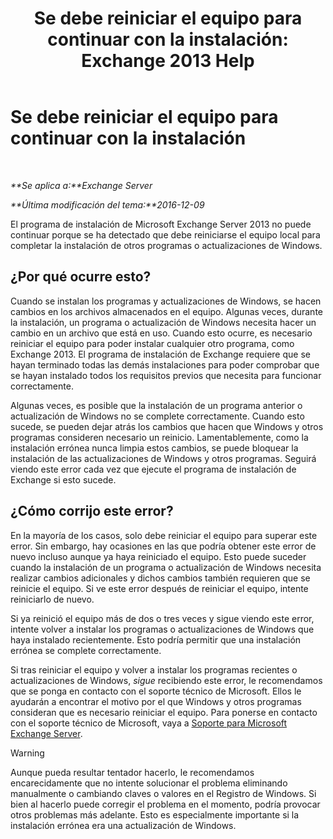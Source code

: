 ﻿---
title: 'Se debe reiniciar el equipo para continuar con la instalación: Exchange 2013 Help'
TOCTitle: Se debe reiniciar el equipo para continuar con la instalación
ms:assetid: f2d8e504-18c1-4b86-9b97-7654d0391b19
ms:mtpsurl: https://technet.microsoft.com/es-es/library/ms.exch.setupreadiness.pendingrebootwindowscomponents(v=EXCHG.150)
ms:contentKeyID: 49116620
ms.date: 04/23/2018
mtps_version: v=EXCHG.150
ms.translationtype: HT
---

# Se debe reiniciar el equipo para continuar con la instalación

 

_**Se aplica a:**Exchange Server_

_**Última modificación del tema:**2016-12-09_

El programa de instalación de Microsoft Exchange Server 2013 no puede continuar porque se ha detectado que debe reiniciarse el equipo local para completar la instalación de otros programas o actualizaciones de Windows.

## ¿Por qué ocurre esto?

Cuando se instalan los programas y actualizaciones de Windows, se hacen cambios en los archivos almacenados en el equipo. Algunas veces, durante la instalación, un programa o actualización de Windows necesita hacer un cambio en un archivo que está en uso. Cuando esto ocurre, es necesario reiniciar el equipo para poder instalar cualquier otro programa, como Exchange 2013. El programa de instalación de Exchange requiere que se hayan terminado todas las demás instalaciones para poder comprobar que se hayan instalado todos los requisitos previos que necesita para funcionar correctamente.

Algunas veces, es posible que la instalación de un programa anterior o actualización de Windows no se complete correctamente. Cuando esto sucede, se pueden dejar atrás los cambios que hacen que Windows y otros programas consideren necesario un reinicio. Lamentablemente, como la instalación errónea nunca limpia estos cambios, se puede bloquear la instalación de las actualizaciones de Windows y otros programas. Seguirá viendo este error cada vez que ejecute el programa de instalación de Exchange si esto sucede.

## ¿Cómo corrijo este error?

En la mayoría de los casos, solo debe reiniciar el equipo para superar este error. Sin embargo, hay ocasiones en las que podría obtener este error de nuevo incluso aunque ya haya reiniciado el equipo. Esto puede suceder cuando la instalación de un programa o actualización de Windows necesita realizar cambios adicionales y dichos cambios también requieren que se reinicie el equipo. Si ve este error después de reiniciar el equipo, intente reiniciarlo de nuevo.

Si ya reinició el equipo más de dos o tres veces y sigue viendo este error, intente volver a instalar los programas o actualizaciones de Windows que haya instalado recientemente. Esto podría permitir que una instalación errónea se complete correctamente.

Si tras reiniciar el equipo y volver a instalar los programas recientes o actualizaciones de Windows, *sigue* recibiendo este error, le recomendamos que se ponga en contacto con el soporte técnico de Microsoft. Ellos le ayudarán a encontrar el motivo por el que Windows y otros programas consideran que es necesario reiniciar el equipo. Para ponerse en contacto con el soporte técnico de Microsoft, vaya a [Soporte para Microsoft Exchange Server](https://go.microsoft.com/fwlink/p/?linkid=525940).


> [!WARNING]
> Aunque pueda resultar tentador hacerlo, le recomendamos encarecidamente que no intente solucionar el problema eliminando manualmente o cambiando claves o valores en el Registro de Windows. Si bien al hacerlo puede corregir el problema en el momento, podría provocar otros problemas más adelante. Esto es especialmente importante si la instalación errónea era una actualización de Windows.


